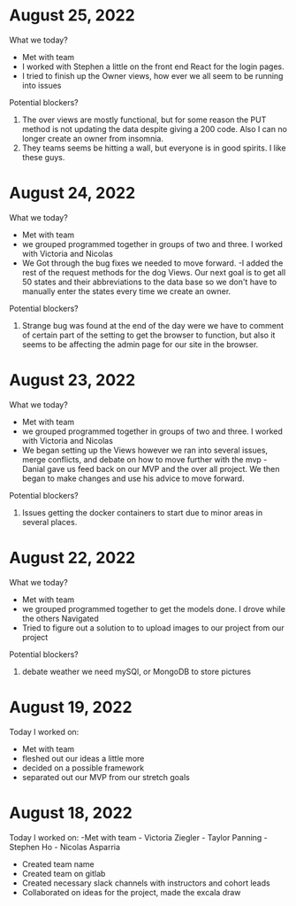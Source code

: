 
# August 25, 2022
What we today?
- Met with team
- I worked with Stephen a little on the front end React for the login pages.
- I tried to finish up the Owner views, how ever we all seem to be running into issues


 Potential blockers?
1. The over views are mostly functional, but for some reason the PUT method is not updating the data despite giving a 200 code. Also I can no longer create an owner from insomnia.
2. They teams seems be hitting a wall, but everyone is in good spirits. I like these guys. 

# August 24, 2022
What we today?
- Met with team
- we grouped programmed together in groups of two and three. I worked with Victoria and Nicolas
- We Got through the bug fixes we needed to move forward. 
-I added the rest of the request methods for the dog Views. Our next goal is to get all 50 states and their abbreviations to the data base so we don't have to manually enter the states every time we create an owner.

 Potential blockers?
1. Strange bug was found at the end of the day were we have to comment of certain part of the setting to get the browser to function, but also it seems to be affecting the admin page for our site in the browser.

# August 23, 2022
What we today?
- Met with team
- we grouped programmed together in groups of two and three. I worked with Victoria and Nicolas
- We began setting up the Views however we ran into several issues, merge conflicts, and debate on how to move further with the mvp
-Danial gave us feed back on our MVP and the over all project. We then began to make changes and use his advice to move forward.

 Potential blockers?
1. Issues getting the docker containers to start due to minor areas in several places.


# August 22, 2022
What we today?
- Met with team
- we grouped programmed together to get the models done. I drove while the others Navigated
- Tried to figure out a solution to to upload images to our project from our project

 Potential blockers?
1. debate weather we need mySQl, or MongoDB to store pictures


# August 19, 2022
Today I worked on:
- Met with team
- fleshed out our ideas a little more
- decided on a possible framework
- separated out our MVP from our stretch goals


# August 18, 2022
Today I worked on:
-Met with team
    - Victoria Ziegler
    - Taylor Panning
    - Stephen Ho
    - Nicolas Asparria
- Created team name
- Created team on gitlab
- Created necessary slack channels with instructors and cohort leads
- Collaborated on ideas for the project, made the excala draw